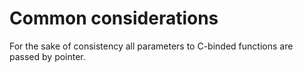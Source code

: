 # Common considerations

For the sake of consistency all parameters to C-binded functions are passed by pointer.
